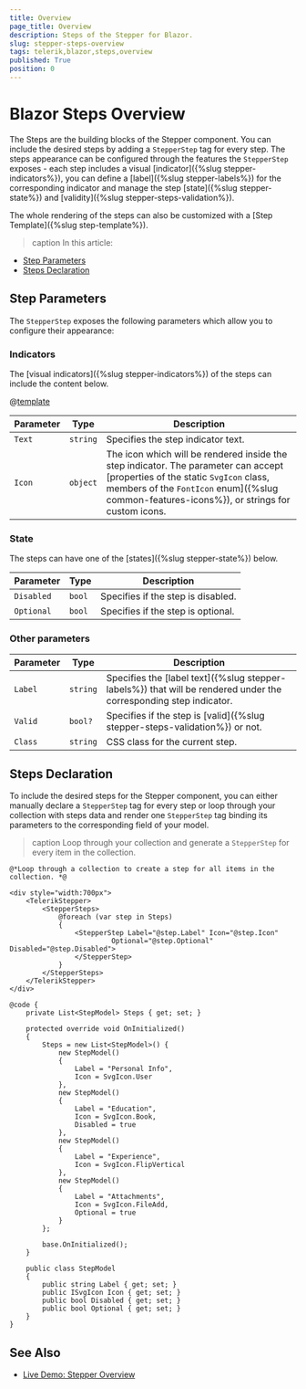 ```yaml
---
title: Overview
page_title: Overview
description: Steps of the Stepper for Blazor.
slug: stepper-steps-overview
tags: telerik,blazor,steps,overview
published: True
position: 0
---
```


# Blazor Steps Overview

The Steps are the building blocks of the Stepper component. You can include the desired steps by adding a `StepperStep` tag for every step. The steps appearance can be configured through the features the `StepperStep` exposes - each step includes a visual [indicator]({%slug stepper-indicators%}), you can define a [label]({%slug stepper-labels%}) for the corresponding indicator and manage the step [state]({%slug stepper-state%}) and [validity]({%slug stepper-steps-validation%}).

The whole rendering of the steps can also be customized with a [Step Template]({%slug step-template%}).

>caption In this article:

* [Step Parameters](#step-parameters)
* [Steps Declaration](#steps-declaration)

## Step Parameters

The `StepperStep` exposes the following parameters which allow you to configure their appearance:

### Indicators 

The [visual indicators]({%slug stepper-indicators%}) of the steps can include the content below.

@[template](/_contentTemplates/common/parameters-table-styles.md#table-layout)

| Parameter | Type | Description |
| ----------- | ----------- | ----------- |
| `Text` | `string` | Specifies the step indicator text. |
| `Icon` | `object` | The icon which will be rendered inside the step indicator. The parameter can accept [properties of the static `SvgIcon` class, members of the `FontIcon` enum]({%slug common-features-icons%}), or strings for custom icons. |

### State

The steps can have one of the [states]({%slug stepper-state%}) below.

| Parameter | Type | Description |
| ----------- | ----------- | ----------- |
| `Disabled` | `bool` | Specifies if the step is disabled. |
| `Optional` | `bool` | Specifies if the step is optional. |

### Other parameters

| Parameter | Type | Description |
| ----------- | ----------- | ----------- |
| `Label` | `string` | Specifies the [label text]({%slug stepper-labels%}) that will be rendered under the corresponding step indicator. |
| `Valid` | `bool?` | Specifies if the step is [valid]({%slug stepper-steps-validation%}) or not. |
| `Class` | `string` | CSS class for the current step. |

## Steps Declaration

To include the desired steps for the Stepper component, you can either manually declare a `StepperStep` tag for every step or loop through your collection with steps data and render one `StepperStep` tag binding its parameters to the corresponding field of your model.

>caption Loop through your collection and generate a `StepperStep` for every item in the collection.

````RAZOR
@*Loop through a collection to create a step for all items in the collection. *@

<div style="width:700px">
    <TelerikStepper>
        <StepperSteps>
            @foreach (var step in Steps)
            {
                <StepperStep Label="@step.Label" Icon="@step.Icon"
                         Optional="@step.Optional" Disabled="@step.Disabled">
                </StepperStep>
            }
        </StepperSteps>
    </TelerikStepper>
</div>

@code {
    private List<StepModel> Steps { get; set; }

    protected override void OnInitialized()
    {
        Steps = new List<StepModel>() {
            new StepModel()
            {
                Label = "Personal Info",
                Icon = SvgIcon.User
            },
            new StepModel()
            {
                Label = "Education",
                Icon = SvgIcon.Book,
                Disabled = true
            },
            new StepModel()
            {
                Label = "Experience",
                Icon = SvgIcon.FlipVertical
            },
            new StepModel()
            {
                Label = "Attachments",
                Icon = SvgIcon.FileAdd,
                Optional = true
            }
        };

        base.OnInitialized();
    }

    public class StepModel
    {
        public string Label { get; set; }
        public ISvgIcon Icon { get; set; }
        public bool Disabled { get; set; }
        public bool Optional { get; set; }
    }
}
````

## See Also

* [Live Demo: Stepper Overview](https://demos.telerik.com/blazor-ui/stepper/overview)

